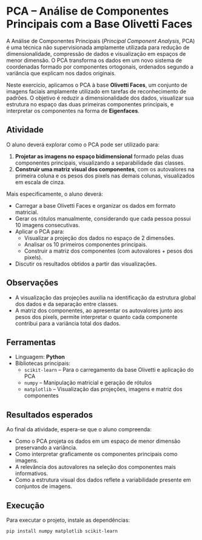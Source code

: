 # PCA – Análise de Componentes Principais com a Base Olivetti Faces

A Análise de Componentes Principais (*Principal Component Analysis*, PCA) é uma técnica não supervisionada amplamente utilizada para redução de dimensionalidade, compressão de dados e visualização em espaços de menor dimensão. O PCA transforma os dados em um novo sistema de coordenadas formado por componentes ortogonais, ordenados segundo a variância que explicam nos dados originais.

Neste exercício, aplicamos o PCA à base **Olivetti Faces**, um conjunto de imagens faciais amplamente utilizado em tarefas de reconhecimento de padrões. O objetivo é reduzir a dimensionalidade dos dados, visualizar sua estrutura no espaço das duas primeiras componentes principais, e interpretar os componentes na forma de **Eigenfaces**.

## Atividade

O aluno deverá explorar como o PCA pode ser utilizado para:

1. **Projetar as imagens no espaço bidimensional** formado pelas duas componentes principais, visualizando a separabilidade das classes.
2. **Construir uma matriz visual dos componentes**, com os autovalores na primeira coluna e os pesos dos pixels nas demais colunas, visualizados em escala de cinza.

Mais especificamente, o aluno deverá:

- Carregar a base Olivetti Faces e organizar os dados em formato matricial.  
- Gerar os rótulos manualmente, considerando que cada pessoa possui 10 imagens consecutivas.  
- Aplicar o PCA para:
  - Visualizar a projeção dos dados no espaço de 2 dimensões.
  - Analisar os 10 primeiros componentes principais.
  - Construir a matriz dos componentes (com autovalores + pesos dos pixels).
- Discutir os resultados obtidos a partir das visualizações.

## Observações

- A visualização das projeções auxilia na identificação da estrutura global dos dados e da separação entre classes.
- A matriz dos componentes, ao apresentar os autovalores junto aos pesos dos pixels, permite interpretar o quanto cada componente contribui para a variância total dos dados.

## Ferramentas

- Linguagem: **Python**  
- Bibliotecas principais:  
  - `scikit-learn` – Para o carregamento da base Olivetti e aplicação do PCA  
  - `numpy` – Manipulação matricial e geração de rótulos  
  - `matplotlib` – Visualização das projeções, imagens e matriz dos componentes  

## Resultados esperados

Ao final da atividade, espera-se que o aluno compreenda:

- Como o PCA projeta os dados em um espaço de menor dimensão preservando a variância.  
- Como interpretar graficamente os componentes principais como imagens.  
- A relevância dos autovalores na seleção dos componentes mais informativos.  
- Como a estrutura visual dos dados reflete a variabilidade presente em conjuntos de imagens.

## Execução

Para executar o projeto, instale as dependências:

```bash
pip install numpy matplotlib scikit-learn

